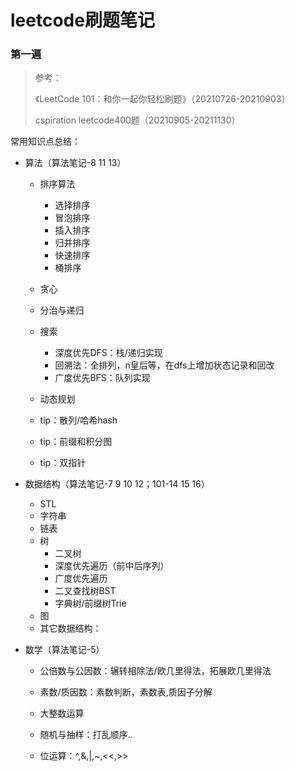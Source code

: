 # leetcode刷题笔记

### 第一遍

> 参考：
>
> 《LeetCode 101：和你一起你轻松刷题》（20210726-20210903）
>
> cspiration leetcode400题（20210905-20211130）

常用知识点总结：

* 算法（算法笔记-8 11 13）

  * 排序算法

    * 选择排序
    * 冒泡排序
    * 插入排序
    * 归并排序
    * 快速排序
    * 桶排序
  * 贪心
  * 分治与递归
  * 搜索
    * 深度优先DFS：栈/递归实现
    * 回溯法：全排列，n皇后等，在dfs上增加状态记录和回改
    * 广度优先BFS：队列实现
  * 动态规划
  * tip：散列/哈希hash
  * tip：前缀和积分图
  * tip：双指针
  
* 数据结构（算法笔记-7 9 10 12；101-14 15 16）

  * STL
  * 字符串
  * 链表
  * 树
    * 二叉树
    * 深度优先遍历（前中后序列）
    * 广度优先遍历
    * 二叉查找树BST
    * 字典树/前缀树Trie
  * 图
  * 其它数据结构：

* 数学（算法笔记-5）

  * 公倍数与公因数：辗转相除法/欧几里得法，拓展欧几里得法
  
  * 素数/质因数：素数判断，素数表,质因子分解
  
  * 大整数运算
  
  * 随机与抽样：打乱顺序..
  
  * 位运算：^,&,|,~,<<,>>
  
    
  
    
  
  
  
  
  
  
  

